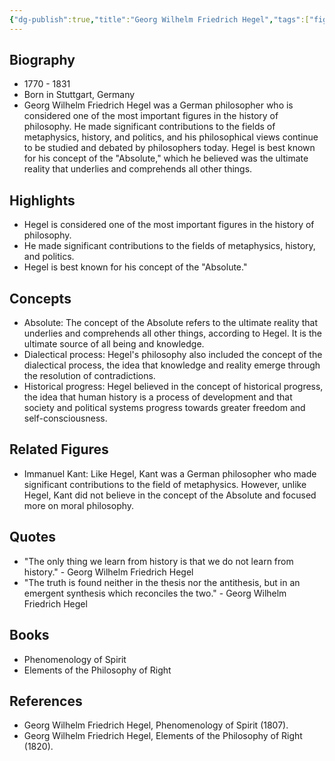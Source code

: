 ```yaml
---
{"dg-publish":true,"title":"Georg Wilhelm Friedrich Hegel","tags":["figure","philosopher","metaphysics","history","politics"],"permalink":"/figures/philosophers/modern/george-hegel/","dgPassFrontmatter":true}
---
```



## Biography

-   1770 - 1831
-   Born in Stuttgart, Germany
-   Georg Wilhelm Friedrich Hegel was a German philosopher who is considered one of the most important figures in the history of philosophy. He made significant contributions to the fields of metaphysics, history, and politics, and his philosophical views continue to be studied and debated by philosophers today. Hegel is best known for his concept of the "Absolute," which he believed was the ultimate reality that underlies and comprehends all other things.

## Highlights

-   Hegel is considered one of the most important figures in the history of philosophy.
-   He made significant contributions to the fields of metaphysics, history, and politics.
-   Hegel is best known for his concept of the "Absolute."

## Concepts

-   Absolute: The concept of the Absolute refers to the ultimate reality that underlies and comprehends all other things, according to Hegel. It is the ultimate source of all being and knowledge.
-   Dialectical process: Hegel's philosophy also included the concept of the dialectical process, the idea that knowledge and reality emerge through the resolution of contradictions.
-   Historical progress: Hegel believed in the concept of historical progress, the idea that human history is a process of development and that society and political systems progress towards greater freedom and self-consciousness.

## Related Figures

-   Immanuel Kant: Like Hegel, Kant was a German philosopher who made significant contributions to the field of metaphysics. However, unlike Hegel, Kant did not believe in the concept of the Absolute and focused more on moral philosophy.

## Quotes

-   "The only thing we learn from history is that we do not learn from history." - Georg Wilhelm Friedrich Hegel
-   "The truth is found neither in the thesis nor the antithesis, but in an emergent synthesis which reconciles the two." - Georg Wilhelm Friedrich Hegel

## Books

-   Phenomenology of Spirit
-   Elements of the Philosophy of Right

## References

-   Georg Wilhelm Friedrich Hegel, Phenomenology of Spirit (1807).
-   Georg Wilhelm Friedrich Hegel, Elements of the Philosophy of Right (1820).